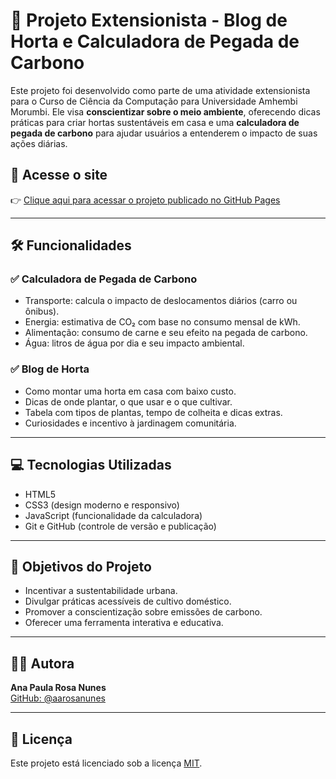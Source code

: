 # 🌱 Projeto Extensionista - Blog de Horta e Calculadora de Pegada de Carbono

Este projeto foi desenvolvido como parte de uma atividade extensionista para o Curso de Ciência da Computação para Universidade Amhembi Morumbi. Ele visa **conscientizar sobre o meio ambiente**, oferecendo dicas práticas para criar hortas sustentáveis em casa e uma **calculadora de pegada de carbono** para ajudar usuários a entenderem o impacto de suas ações diárias.

## 🔗 Acesse o site

👉 [Clique aqui para acessar o projeto publicado no GitHub Pages](https://aarosanunes.github.io/projeto-extensionista-blog-de-horta-e-calculadora-de-carbono/)

---

## 🛠 Funcionalidades

### ✅ Calculadora de Pegada de Carbono

- Transporte: calcula o impacto de deslocamentos diários (carro ou ônibus).
- Energia: estimativa de CO₂ com base no consumo mensal de kWh.
- Alimentação: consumo de carne e seu efeito na pegada de carbono.
- Água: litros de água por dia e seu impacto ambiental.

### ✅ Blog de Horta

- Como montar uma horta em casa com baixo custo.
- Dicas de onde plantar, o que usar e o que cultivar.
- Tabela com tipos de plantas, tempo de colheita e dicas extras.
- Curiosidades e incentivo à jardinagem comunitária.

---

## 💻 Tecnologias Utilizadas

- HTML5
- CSS3 (design moderno e responsivo)
- JavaScript (funcionalidade da calculadora)
- Git e GitHub (controle de versão e publicação)

---

## 🧠 Objetivos do Projeto

- Incentivar a sustentabilidade urbana.
- Divulgar práticas acessíveis de cultivo doméstico.
- Promover a conscientização sobre emissões de carbono.
- Oferecer uma ferramenta interativa e educativa.

---

## 👩‍💻 Autora

**Ana Paula Rosa Nunes**  
[GitHub: @aarosanunes](https://github.com/aarosanunes)

---

## 📄 Licença

Este projeto está licenciado sob a licença [MIT](LICENSE).
